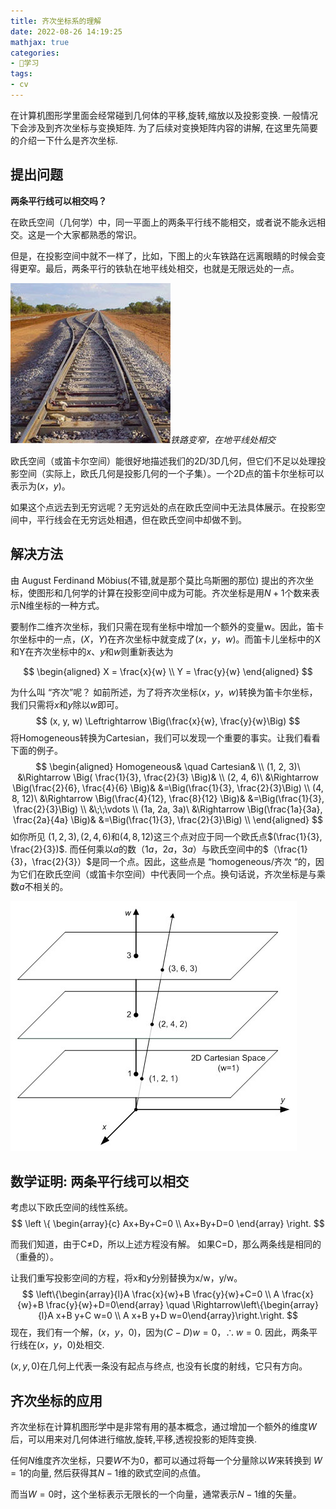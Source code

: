 ```yaml
---
title: 齐次坐标系的理解
date: 2022-08-26 14:19:25
mathjax: true
categories:
- 📝学习
tags:
- cv
---
```


在计算机图形学里面会经常碰到几何体的平移,旋转,缩放以及投影变换. 一般情况下会涉及到齐次坐标与变换矩阵. 为了后续对变换矩阵内容的讲解, 在这里先简要的介绍一下什么是齐次坐标.

## 提出问题

**两条平行线可以相交吗？**

在欧氏空间（几何学）中，同一平面上的两条平行线不能相交，或者说不能永远相交。这是一个大家都熟悉的常识。

但是，在投影空间中就不一样了，比如，下图上的火车铁路在远离眼睛的时候会变得更窄。最后，两条平行的铁轨在地平线处相交，也就是无限远处的一点。

![train.jpg](images/train.jpg)_铁路变窄，在地平线处相交_

欧氏空间（或笛卡尔空间）能很好地描述我们的2D/3D几何，但它们不足以处理投影空间（实际上，欧氏几何是投影几何的一个子集）。一个2D点的笛卡尔坐标可以表示为$(x，y)$。

如果这个点远去到无穷远呢？无穷远处的点在欧氏空间中无法具体展示。在投影空间中，平行线会在无穷远处相遇，但在欧氏空间中却做不到。

## 解决方法

由 August Ferdinand Möbius(不错,就是那个莫比乌斯圈的那位) 提出的齐次坐标，使图形和几何学的计算在投影空间中成为可能。齐次坐标是用$N+1$个数来表示N维坐标的一种方式。

要制作二维齐次坐标，我们只需在现有坐标中增加一个额外的变量w。因此，笛卡尔坐标中的一点，$(X，Y)$在齐次坐标中就变成了$(x，y，w)$。而笛卡儿坐标中的X和Y在齐次坐标中的$x$、$y$和$w$则重新表达为

$$
\begin{aligned}
X = \frac{x}{w} \\ Y = \frac{y}{w}
\end{aligned}
$$

为什么叫 “齐次”呢？
如前所述，为了将齐次坐标$(x，y，w)$转换为笛卡尔坐标，我们只需将$x$和$y$除以$w$即可。
$$
(x, y, w) \Leftrightarrow \Big(\frac{x}{w}, \frac{y}{w}\Big)
$$
将Homogeneous转换为Cartesian，我们可以发现一个重要的事实。让我们看看下面的例子。
$$
\begin{aligned}
Homogeneous& \quad Cartesian& \\
(1, 2, 3)\ &\Rightarrow \Big( \frac{1}{3}, \frac{2}{3} \Big)& \\
(2, 4, 6)\ &\Rightarrow \Big(\frac{2}{6}, \frac{4}{6} \Big)& &=\Big(\frac{1}{3}, \frac{2}{3}\Big) \\
(4, 8, 12)\ &\Rightarrow \Big(\frac{4}{12}, \frac{8}{12} \Big)& &=\Big(\frac{1}{3}, \frac{2}{3}\Big) \\
&\;\;\vdots \\
(1a, 2a, 3a)\ &\Rightarrow \Big(\frac{1a}{3a}, \frac{2a}{4a} \Big)& &=\Big(\frac{1}{3}, \frac{2}{3}\Big) \\
\end{aligned}
$$
如你所见 $(1, 2, 3), (2, 4, 6)$和$(4, 8, 12)$这三个点对应于同一个欧氏点$(\frac{1}{3}, \frac{2}{3})$. 而任何乘以$a$的数$（1a，2a，3a）$与欧氏空间中的$（\frac{1}{3}，\frac{2}{3}）$是同一个点。因此，这些点是 “homogeneous/齐次 “的，因为它们在欧氏空间（或笛卡尔空间）中代表同一个点。换句话说，齐次坐标是与乘数$a$不相关的。

![Homogeneous2Cartesian.jpg](images/Homogeneous2Cartesian.jpg)

## 数学证明: 两条平行线可以相交

考虑以下欧氏空间的线性系统。
$$
\left \{ 
\begin{array}{c}
Ax+By+C=0 \\ 
Ax+By+D=0
\end{array}
\right.
$$


而我们知道，由于C≠D，所以上述方程没有解。 如果C=D，那么两条线是相同的（重叠的）。

让我们重写投影空间的方程，将x和y分别替换为x/w，y/w。
$$
\left\{\begin{array}{l}A \frac{x}{w}+B \frac{y}{w}+C=0 \\ A \frac{x}{w}+B \frac{y}{w}+D=0\end{array} \quad \Rightarrow\left\{\begin{array}{l}A x+B y+C w=0 \\ A x+B y+D w=0\end{array}\right.\right.
$$
现在，我们有一个解，$(x，y，0)$，因为$(C-D)w=0，\therefore w=0.$ 因此，两条平行线在$(x，y，0)$处相交.

$(x,y,0)$在几何上代表一条没有起点与终点, 也没有长度的射线，它只有方向。

## 齐次坐标的应用

齐次坐标在计算机图形学中是非常有用的基本概念，通过增加一个额外的维度$W$后，可以用来对几何体进行缩放,旋转,平移,透视投影的矩阵变换.

任何$N$维度齐次坐标，只要$W$不为$0$，都可以通过将每一个分量除以$W$来转换到 $W=1$的向量, 然后获得其$N-1$维的欧式空间的点值。

而当$W=0$时，这个坐标表示无限长的一个向量，通常表示$N-1$维的矢量。
